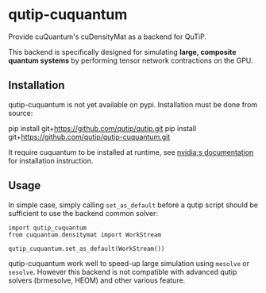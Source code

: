 # qutip-cuquantum

Provide cuQuantum's cuDensityMat as a backend for QuTiP.

This backend is specifically designed for simulating **large, composite quantum systems** by performing tensor network contractions on the GPU.

## Installation

qutip-cuquantum is not yet available on pypi.
Installation must be done from source:

pip install git+https://github.com/qutip/qutip.git
pip install git+https://github.com/qutip/qutip-cuquantum.git

It require cuquantum to be installed at runtime, see [nvidia;s documentation](https://docs.nvidia.com/cuda/cuquantum/latest/getting-started/index.html#installing-cuquantum) for installation instruction.

## Usage

In simple case, simply calling `set_as_default` before a qutip script should be sufficient to use the backend common solver:

```
import qutip_cuquantum
from cuquantum.densitymat import WorkStream

qutip_cuquantum.set_as_default(WorkStream())
```

qutip-cuquantum work well to speed-up large simulation using `mesolve` or `sesolve`.
However this backend is not compatible with advanced qutip solvers (brmesolve, HEOM) and other various feature.
